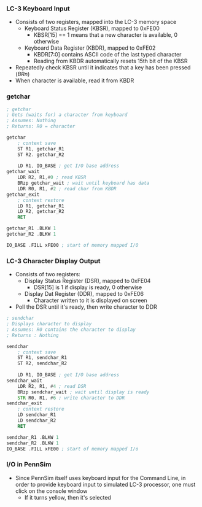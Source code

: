 ### LC-3 Keyboard Input
- Consists of two registers, mapped into the LC-3 memory space
	- Keyboard Status Register (KBSR), mapped to 0xFE00
		- KBSR[15] == 1 means that a new character is available, 0 otherwise
	- Keyboard Data Register (KBDR), mapped to 0xFE02
		- KBDR[7:0] contains ASCII code of the last typed character
		- Reading from KBDR automatically resets 15th bit of the KBSR
- Repeatedly check KBSR until it indicates that a key has been pressed (*BRn*)
- When character is available, read it from KBDR

### getchar
```asm
; getchar
; Gets (waits for) a character from keyboard
; Assumes: Nothing
; Returns: R0 = character

getchar
	; context save
	ST R1, getchar_R1
	ST R2. getchar_R2
	
	LD R1, IO_BASE ; get I/O base address
getchar_wait
	LDR R2, R1,#0 ; read KBSR
	BRzp getchar_wait ; wait until keyboard has data
	LDR R0, R1, #2 ; read char from KBDR
getchar_exit
	; context restore
	LD R1, getchar_R1
	LD R2, getchar_R2
	RET

getchar_R1 .BLKW 1
getchar_R2 .BLKW 1

IO_BASE .FILL xFE00 ; start of memory mapped I/O
```

### LC-3 Character Display Output
- Consists of two registers:
	- Display Status Register (DSR), mapped to 0xFE04
		- DSR[15] is 1 if display is ready, 0 otherwise
	- Display Dat Register (DDR), mapped to 0xFE06
		- Character written to it is displayed on screen
- Poll the DSR until it's ready, then write character to DDR

```asm
; sendchar
; Displays character to display
; Assumes: R0 contains the character to display
; Returns : Nothing

sendchar
	; context save
	ST R1, sendchar_R1
	ST R2, sendchar_R2
	
	LD R1, IO_BASE ; get I/O base address
sendchar_wait
	LDR R2, R1, #4 ; read DSR
	BRzp sendchar_wait ; wait until display is ready
	STR R0, R1, #6 ; write character to DDR
sendchar_exit
	; context restore
	LD sendchar_R1
	LD sendchar_R2
	RET

sendchar_R1 .BLKW 1
sendchar_R2 .BLKW 1
IO_BASE .FILL xFE00 ; start of memory mapped I/o
```

### I/O in PennSim
- Since PennSim itself uses keyboard input for the Command Line, in order to provide keyboard input to simulated LC-3 processor, one must click on the console window
	- If it turns yellow, then it's selected